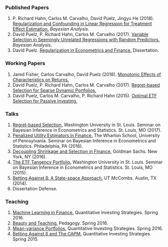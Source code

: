 ### Published Papers

1. P. Richard Hahn, Carlos M. Carvalho, David Puelz, Jingyu He (2018). [Regularization and Confounding in Linear Regression for Treatment Effect Estimation.](https://projecteuclid.org/euclid.ba/1484103680) _Bayesian Analysis_.
2. David Puelz, P. Richard Hahn, Carlos M. Carvalho (2017). [Variable Selection in Seemingly Unrelated Regressions with Random Predictors.](https://projecteuclid.org/euclid.ba/1488855633#abstract) _Bayesian Analysis_.
3. David Puelz.  [Regularization in Econometrics and Finance.](DavidDissertation.pdf)  Dissertation.

### Working Papers

1. Jared Fisher, Carlos Carvalho, David Puelz (2018).  [Monotonic Effects of Characteristics on Returns.](https://apps.olin.wustl.edu/conf/SBIES/files/pdf/2018/38.pdf)
2. David Puelz, P. Richard Hahn, Carlos M. Carvalho (2017). [Regret-based Selection for Sparse Dynamic Portfolios.](https://papers.ssrn.com/sol3/papers.cfm?abstract_id=2995484)
3. David Puelz, Carlos M. Carvalho, P. Richard Hahn (2015). [Optimal ETF Selection for Passive Investing.](https://arxiv.org/pdf/1510.03385v1.pdf)

### Talks

1. [Regret-based Selection.](SBIES2017.pdf) Washington University in St. Louis. Seminar on Bayesian Inference in Econometrics and Statistics. St. Louis, MO (2017).
2. [Penalized Utility Estimators in Finance.](SBIES2016.pdf) The Wharton School, University of Pennsylvania. Seminar on Bayesian Inference in Econometrics and Statistics. Philadelphia, PA (2016).
3. [Decoupling Shrinkage and Selection in Finance.](GSFeb2016.pdf) Goldman Sachs. New York, NY (2016).
4. [The ETF Tangency Portfolio.](SBIESPresentation.pdf) Washington University in St. Louis. Seminar on Bayesian Inference in Econometrics and Statistics. St. Louis, MO (2015).
5. [Betting Against β: A State-space Approach.](TimeSeriesBABPresentation.pdf) UT McCombs. Austin, TX (2014).
6. Dissertation Defense.


### Teaching

1. [Machine Learning in Finance.](MLLecture.pdf) Quantitative Investing Strategies. Spring 2016.
2. [Beauty and Teaching.](BeautyandTeaching.pdf) Pedagogy. Spring 2016.
3. [Mean-variance Portfolios.](DavidZackQuantPortfolio.pdf) Quantitative Investing Strategies. Spring 2016.
4. [Betting Against β and The CAPM.](InvestmentStrategiesBABlecture.pdf) Quantitative Investing Strategies. Spring 2015.

